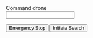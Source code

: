 <div class="flex-row-centered">

<style>
#mdinclude<bottom-bar.css>
</style>

<div id = "user-input" style="width:50%; margin: 0;">
<form>
Command drone <input id="input-command" type="text"></input>
</form>
</div>

<div class="flex-row-centered" style="width:50%; margin-top: 15px;">
      <button id="emergency-button">Emergency Stop</button>
      <button id="init-button">Initiate Search</button>
</div>

<script type="module" src="../components/bottom-bar/bottom-bar.js">
</script>

</div>
